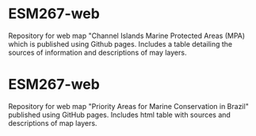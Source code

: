 # ESM267-web
Repository for web map "Channel Islands Marine Protected Areas (MPA) which is published using Github pages. Includes a table detailing the sources of information and descriptions of may layers. 

# ESM267-web
Repository for web map "Priority Areas for Marine Conservation in Brazil" published using GitHub pages. Includes html table with sources and descriptions of map layers.
